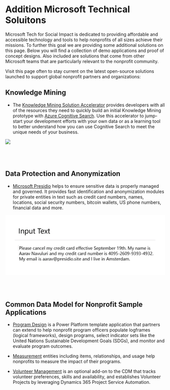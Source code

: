 # Addition Microsoft Technical Soluitons 

Microsoft Tech for Social Impact is dedicated to providing affordable and accessible technology and tools to 
help nonprofits of all sizes achieve their missions. To further this goal we are providing some additional solutions on this page.  Below you will find a collection of demo applications and proof of concept designs.  Also included are solutions that come from other Microsoft teams that are particularly relevant to the nonprofit community.

Visit this page often to stay current on the latest open-source solutions launched to support global nonprofit partners and organizations:   



<h2>Knowledge Mining</h2>

* The [Knowledge Mining Solution Accelerator](https://github.com/Azure-Samples/azure-search-knowledge-mining) provides developers with all of the resources they need to quickly build an initial Knowledge Mining prototype with [Azure Cognitive Search](https://docs.microsoft.com/azure/search/cognitive-search-concept-intro). Use this accelerator to jump-start your development efforts with your own data or as a learning tool to better understand how you can use Cognitive Search to meet the unique needs of your business.

![](https://github.com/Azure-Samples/azure-search-knowledge-mining/raw/main/images/ui.PNG)

<br />
<br />

<h2>Data Protection and Anonymization</h2>

* [Microsoft Presidio](https://github.com/microsoft/presidio) helps to ensure sensitive data is properly managed and governed. It provides fast identification and anonymization modules for private entities in text such as credit card numbers, names, locations, social security numbers, bitcoin wallets, US phone numbers, financial data and more.

![](https://github.com/microsoft/presidio/raw/main/docs/assets/changing_text.gif)

<br />
<br />


<h2>Common Data Model for Nonprofit Sample Applications</h2>

* [Program Design](https://github.com/microsoft/Industry-Accelerator-Nonprofit/releases) is a Power Platform template application that partners can extend to help nonprofit program officers populate logframes (logical frameworks), design programs, select indicator sets like the United Nations Sustainable Development Goals (SDGs), and monitor and evaluate program outcomes. 

* [Measurement](https://github.com/microsoft/Industry-Accelerator-Nonprofit/releases/download/v2.2.3.1/NFP.Accelerator.2.2.-.IATI.User.Guide.docx) entities including items, relationships, and usage help nonprofits to measure the impact of their programs.   

* [Volunteer Management](http://Volunteer) is an optional add-on to the CDM that tracks volunteer preferences, skills and availability,  and establishes Volunteer Projects by leveraging Dynamics 365 Project Service Automation. 





